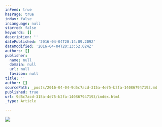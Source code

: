 ```yaml
---
inFeed: true
hasPage: true
inNav: false
inLanguage: null
starred: false
keywords: []
description: ''
datePublished: '2016-04-04T20:14:09.209Z'
dateModified: '2016-04-04T20:13:52.024Z'
authors: []
publisher:
  name: null
  domain: null
  url: null
  favicon: null
title: ''
author: []
sourcePath: _posts/2016-04-04-9d5c7acd-315a-4e75-b2fa-140867947193.md
published: true
url: 9d5c7acd-315a-4e75-b2fa-140867947193/index.html
_type: Article

---
```

![](https://the-grid-user-content.s3-us-west-2.amazonaws.com/3aa1eb6d-f1ab-4888-babd-2276406f4a7d.jpg)
